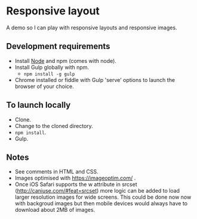 # Responsive layout

A demo so I can play with responsive layouts and responsive images.

## Development requirements
* Install [Node](http://nodejs.org/) and npm (comes with node).
* Install Gulp globally with npm.
  * `npm install -g gulp`
* Chrome installed or fiddle with Gulp 'serve' options to launch the browser of your choice.

## To launch locally
* Clone.
* Change to the cloned directory.
* `npm install`.
* Gulp.

## Notes
* See comments in HTML and CSS.
* Images optimised with https://imageoptim.com/ .
* Once iOS Safari supports the w attribute in srcset (http://caniuse.com/#feat=srcset) more logic can be added to load larger resolution images for wide screens. This could be done now now with backgroud images but then mobile devices would always
have to download about 2MB of images.